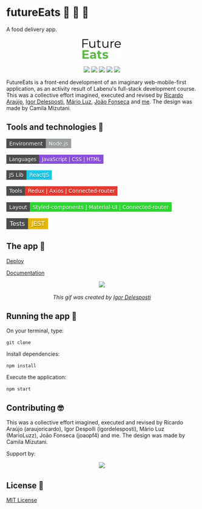 # futureEats :pizza: :hamburger: :fries:
A food delivery app.

<p align="center">
<img src="https://github.com/Meira-JH/futureEats/blob/master/futureEats/src/imgs/logo-future-eats-invert.png"/>
</p>

<p align="center">
<img width="80px" src="https://raw.githubusercontent.com/jalbertsr/logo-badge-images/master/img/react_logo.png"/>
<img width="80px" src="https://raw.githubusercontent.com/jalbertsr/logo-badge-images/master/img/react_logo.png"/>
<img width="80px" src="https://raw.githubusercontent.com/jalbertsr/logo-badge-images/master/img/react_logo.png"/>
<img width="80px" src="https://raw.githubusercontent.com/jalbertsr/logo-badge-images/master/img/react_logo.png"/>
<img width="80px" src="https://raw.githubusercontent.com/jalbertsr/logo-badge-images/master/img/react_logo.png"/>

</p>

FutureEats is a front-end development of an imaginary web-mobile-first application, as an activity result of Labenu's full-stack development course. This was a collective effort imagined, executed and revised by [Ricardo Araújo](https://github.com/araujoricardo), [Igor Delesposti](https://github.com/igordelesposti), [Mário Luz](https://github.com/MarioLuzz), [João Fonseca](https://github.com/joaopf4) and [me](https://github.com/Meira-JH). The design was made by Camila Mizutani.

## Tools and technologies :wrench:
  
![Node.js environment](https://github.com/Meira-JH/futureEats/blob/master/futureEats/src/imgs/EnvironmentNodejs.png)

![Languages JS CSS HTML](https://github.com/Meira-JH/futureEats/blob/master/futureEats/src/imgs/languages.png)

![React Lib](https://github.com/Meira-JH/futureEats/blob/master/futureEats/src/imgs/JSLibReactJS.png)

![Dev tools](https://github.com/Meira-JH/futureEats/blob/master/futureEats/src/imgs/tools.png) 

![Layout tools](https://github.com/Meira-JH/futureEats/blob/master/futureEats/src/imgs/layout.png)

![Tests with JEST](https://github.com/Meira-JH/futureEats/blob/master/futureEats/src/imgs/jest.png)

## The app  :iphone:

[Deploy]()

[Documentation](https://documenter.getpostman.com/view/7549981/SWTEdGtT?version=latest#70663d39-aa77-4995-91c5-673eae312916)

<p align="center" >
<img height="500px" src="https://user-images.githubusercontent.com/56797122/88712288-d9ea6600-d0ef-11ea-94b7-943faf0e1cbc.gif"/>
</p>

<p align="center" >
  <i>This gif was created by <a href="https://github.com/igordelesposti">Igor Delesposti</a></i>
</p>



## Running the app :running:

On your terminal, type:

```
git clone 
```

Install dependencies:
```
npm install
```

Execute the application:
```
npm start 
```

## Contributing :nerd_face:

This was a collective effort imagined, executed and revised by Ricardo Araújo (araujoricardo), Igor Despolli (igordelesposti), Mário Luz (MarioLuzz), João Fonseca (joaopf4) and me. The design was made by Camila Mizutani.

Support by:

<p align="center">
<img src="https://uploads-ssl.webflow.com/5e790d30d198385b09366d8f/5eb17dfd4a07be86d2b8951e_Labenu_principal_slogan.png"/>
</p>

## License :page_facing_up:

[MIT License](https://choosealicense.com/licenses/mit/)

